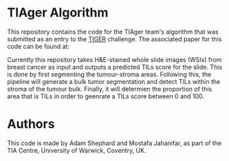 # TIAger Algorithm

This repository contains the code for the TIAger team's algorithm that was submitted as an entry to the [TIGER](https://tiger.grand-challenge.org/) challenge.
The associated paper for this code can be found at: 

Currently this repository takes H&E-stained whole slide images (WSIs) from breast cancer as input and outputs a predicted TILs score for the slide.
This is done by first segmenting the tumour-stroma areas. Following this, the pipeline will generate a bulk tumor segmentation and detect TILs within the stroma of the tumour bulk. Finally, it will determien the proportion of this area that is TILs in order to geenrate a TILs score between 0 and 100.
<!-- ![alt text](./pipeline.png) -->

# Authors

This code is made by Adam Shephard and Mostafa Jahanifar, as part of the TIA Centre, University of Warwick, Coventry, UK.
